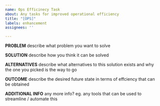 ```yaml
---
name: Ops Efficinecy Task
about: Any tasks for improved operational efficiency
title: "[OPS]"
labels: enhancement
assignees: ''

---
```


**PROBLEM**
describe what problem you want to solve

**SOLUTION**
describe how you think it can be solved

**ALTERNATIVES**
describe what alternatives to this solution exists and why the one you picked is the way to go

**OUTCOME**
describe the desired future state in terms of effciency that can be obtained

**ADDITIONAL INFO**
any more info? eg. any tools that can be used to streamline / automate this
